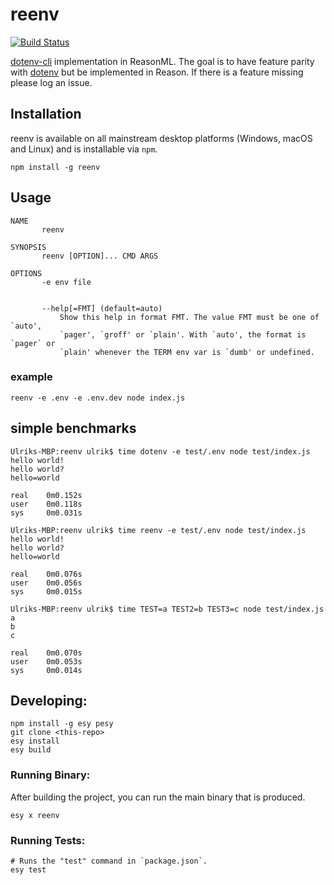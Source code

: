 # reenv

[![Build Status](https://strid.visualstudio.com/OSS/_apis/build/status/ulrikstrid.reenv?branchName=master)](https://strid.visualstudio.com/OSS/_build/latest?definitionId=23&branchName=master)

[dotenv-cli](https://github.com/entropitor/dotenv-cli) implementation in ReasonML. The goal is to have feature parity with [dotenv](https://github.com/motdotla/dotenv) but be implemented in Reason. If there is a feature missing please log an issue.

## Installation

reenv is available on all mainstream desktop platforms (Windows, macOS and Linux) and is installable via `npm`.

`npm install -g reenv`

## Usage

```
NAME
       reenv

SYNOPSIS
       reenv [OPTION]... CMD ARGS

OPTIONS
       -e env file


       --help[=FMT] (default=auto)
           Show this help in format FMT. The value FMT must be one of `auto',
           `pager', `groff' or `plain'. With `auto', the format is `pager` or
           `plain' whenever the TERM env var is `dumb' or undefined.
```

### example

`reenv -e .env -e .env.dev node index.js`

## simple benchmarks

```
Ulriks-MBP:reenv ulrik$ time dotenv -e test/.env node test/index.js
hello world!
hello world?
hello=world

real    0m0.152s
user    0m0.118s
sys     0m0.031s

Ulriks-MBP:reenv ulrik$ time reenv -e test/.env node test/index.js
hello world!
hello world?
hello=world

real    0m0.076s
user    0m0.056s
sys     0m0.015s

Ulriks-MBP:reenv ulrik$ time TEST=a TEST2=b TEST3=c node test/index.js
a
b
c

real    0m0.070s
user    0m0.053s
sys     0m0.014s
```

## Developing:

```
npm install -g esy pesy
git clone <this-repo>
esy install
esy build
```

### Running Binary:

After building the project, you can run the main binary that is produced.

```
esy x reenv
```

### Running Tests:

```
# Runs the "test" command in `package.json`.
esy test
```
